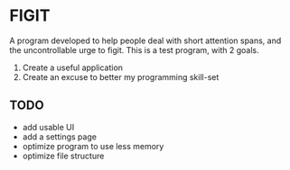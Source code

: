 # FIGIT
A program developed to help people deal with short attention spans, and the uncontrollable urge to figit.
This is a test program, with 2 goals.
1. Create a useful application
2. Create an excuse to better my programming skill-set

## TODO
- add usable UI
- add a settings page
- optimize program to use less memory
- optimize file structure
